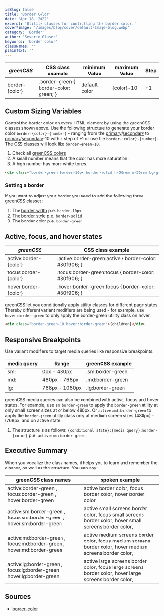 ```yaml
---
isBlog: false
title: 'Border Color'
date: 'Apr 18. 2022'
excerpt: 'Utility classes for controlling the border color.'
cover*image: '/images/blog/cover/default-Image-blog.webp'
category: 'Border'
author: 'Severin Glaser'
keywords: 'border color'
classNames: ''
plainText: ''
---
```


| _greenCSS_     | CSS class example                      | minimum Value | maximum Value | Step |
| -------------- | -------------------------------------- | ------------- | ------------- | ---- |
| border-{color} | .border-green { border-color: green; } | default color | {color}-10    | +1   |

## Custom Sizing Variables

Control the border color on every HTML element by using the greenCSS classes shown above. Use the following structure to generate your border color `border-{color}-{number}` - ranging from the [primary](#primary-colors)/[secondary](#secondary-colors) to [primary](#primary-colors)/[secondary](#secondary-colors)-10 with a step of +1 or use the `border-{color}-{number}`. The CSS classes will look like `border-green-10`.

1. Check all [greenCSS colors](/brand/colours)
2. A small number means that the color has more saturation.
3. A high number has more white tones.

```html
<div class="border-green border-10px border-solid h-50rem w-50rem bg-green-10">{title}</div>
```

### Setting a border

If you want to adjust your border you need to add the following three greenCSS classes:

1. The [border width](/docs/border-width) p.e. `border-10px`
2. The [border style](/docs/border-style) p.e. `border-solid`
3. The border color p.e. `border-green`

## Active, focus, and hover states

| _greenCSS_            | CSS class example                                       |
| --------------------- | ------------------------------------------------------- |
| active:border-{color} | .active\:border-green:active { border-color: #80f906; } |
| focus:border-{color}  | .focus\:border-green:focus { border-color: #80f906; }   |
| hover:border-{color}  | .hover\:border-green:focus { border-color: #80f906; }   |

greenCSS let you conditionally apply utility classes for different page states. Thereby different variant modifiers are being used - for example, use `hover:border-green` to only apply the border-green utility class on hover.

```html
<div class="border-green-10 hover:border-green">{children}</div>
```

## Responsive Breakpoints

Use variant modifiers to target media queries like responsive breakpoints.

| media query | Range          | greenCSS example |
| ----------- | -------------- | ---------------- |
| sm:         | 0px - 480px    | .sm:border-green |
| md:         | 480px - 768px  | .md:border-green |
| lg:         | 768px - 1080px | .lg:border-green |

greenCSS media queries can also be combined with active, focus and hover states. For example, use `sm:border-green` to apply the `border-green` utility at only small screen sizes at or below 480px. Or `active:md:border-green` to apply the `border-green` utility class only at medium screen sizes (480px) - (768px) and on active state.

1. The structure is as follows: `{conditional state}:{media query}:border-{color}` p.e. `active:md:border-green`

## Executive Summary

When you vocalize the class names, it helps you to learn and remember the classes, as well as the structure. You can say:

| greenCSS class names                                                   | spoken example                                                                                            |
| ---------------------------------------------------------------------- | --------------------------------------------------------------------------------------------------------- |
| active:border-green , focus:border-green , hover:border-green          | active border color, focus border color, hover border color                                               |
| active:sm:border-green , focus:sm:border-green , hover:sm:border-green | active small screens border color, focus small screens border color, hover small screens border color,    |
| active:md:border-green , focus:md:border-green , hover:md:border-green | active medium screens border color, focus medium screens border color, hover medium screens border color, |
| active:lg:border-green , focus:lg:border-green , hover:lg:border-green | active large screens border color, focus large screens border color, hover large screens border color,    |

## Sources

- [border-color](https://developer.mozilla.org/en-US/docs/Web/CSS/border-color)
